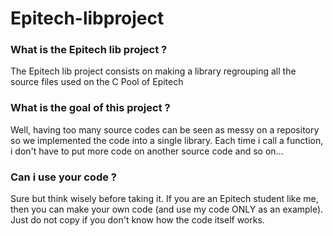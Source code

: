 # **Epitech-libproject**

### What is the Epitech lib project ?
The Epitech lib project consists on making a library regrouping all the source files used on the C Pool of Epitech
### What is the goal of this project ?
Well, having too many source codes can be seen as messy on a repository so we implemented the code into a single library. Each time i call a function, i don't have to put more code on another source code and so on...
### Can i use your code ?
Sure but think wisely before taking it. If you are an Epitech student like me, then you can make your own code (and use my code ONLY as an example). Just do not copy if you don't know how the code itself works.